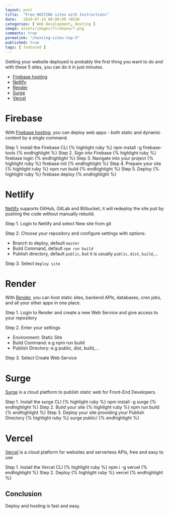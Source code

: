 ```yaml
---
layout: post
title:  "Free HOSTING sites with Instructions"
date:   2020-07-14 00:00:00 +0530
categories: [ Web Development, Hosting ]
image: assets/images/firebase/7.png
comments: true
permalink: "/hosting-sites-top-5"
published: true
tags: [ featured ]
---
```

Getting your website deployed is probably the first thing you want to do and with these 5 sites, you can do it in just minutes.

- [Firebase hosting]
- [Netlify]
- [Render]
- [Surge]
- [Vercel]

# Firebase
With [Firebase hosting], you can deploy web apps - both static and dynamic content by a single command.

Step 1. Install the Firebase CLI
{% highlight ruby %}
npm install -g firebase-tools
{% endhighlight %}
Step 2. Sign into Firebase
{% highlight ruby %}
firebase login
{% endhighlight %}
Step 3. Navigate into your project
{% highlight ruby %}
firebase init
{% endhighlight %}
Step 4. Prepare your site
{% highlight ruby %}
npm run build
{% endhighlight %}
Step 5. Deploy
{% highlight ruby %}
firebase deploy
{% endhighlight %}

# Netlify
[Netlify] supports GitHub, GitLab and Bitbucket, it will redeploy the site just by pushing the code without manually rebuild.

Step 1. Login to Netlify and select New site from git

Step 2. Choose your repository and configure settings with options:
- Branch to deploy, default `master`
- Build Command, default `npm run build`
- Publish directory, default `public`, but it is usually `public`, `dist`, `build`,...

Step 3. Select `Deploy site`

# Render
With [Render], you can host static sites, backend APIs, databases, cron jobs, and all your other apps in one place.

Step 1. Login to Render and create a new Web Service and give access to your repository

Step 2. Enter your settings
- Environment: Static Site
- Build Command: e.g npm run build
- Publish Directory: e.g public, dist, build,...

Step 3. Select Create Web Service

# Surge
[Surge] is a cloud platform to publish static web
for Front-End Developers.

Step 1. Install the surge CLI
{% highlight ruby %}
npm install -g surge
{% endhighlight %}
Step 2. Build your site
{% highlight ruby %}
npm run build
{% endhighlight %}
Step 3. Deploy your site providing your Publish Directory
{% highlight ruby %}
surge public/
{% endhighlight %}

# Vercel
[Vercel] is a cloud platform for websites and serverless APIs, free and easy to use

Step 1. Install the Vercel CLI
{% highlight ruby %}
npm i -g vercel
{% endhighlight %}
Step 2. Deploy
{% highlight ruby %}
vercel
{% endhighlight %}

## Conclusion
Deploy and hosting is fast and easy. 

[Firebase hosting]: https://firebase.google.com/docs/hosting
[Netlify]: https://www.netlify.com/
[Render]: https://render.com/
[Surge]: https://surge.sh/
[Vercel]: https://vercel.com/